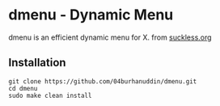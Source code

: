 # dmenu - Dynamic Menu

dmenu is an efficient dynamic menu for X. from [suckless.org](https://tools.suckless.org/dmenu/)

## Installation

    git clone https://github.com/04burhanuddin/dmenu.git
    cd dmenu
    sudo make clean install
